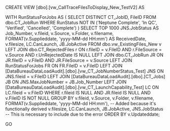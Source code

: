 CREATE VIEW [dbo].[vw_CallTraceFilesToDisplay_New_TestV2] AS

WITH RunStatusForJobs AS (
   SELECT DISTINCT CT_JobID, FileID 
   FROM dbo.CT_JobRun 
   WHERE RunStatus NOT IN ('Neptune Complete', 'In QC', 'Verified', 'Cancelled', 'Complete')
)
SELECT TOP 1000 
    JNS.JobStatus AS Job_Number,
    v.fileid, 
    v.Source,
    v.Folder,
    v.filename,
    FORMAT(v.Supplieddate, 'yyyy-MM-dd HH:mm') AS ReceivedDate,
    v.filesize,
    LC.CanLaunch,
    JB.JobActive
FROM dbo.vw_ExistingFiles_New v
LEFT JOIN dbo.CT_RejectedFiles r ON r.fileID = v.FileID AND r.FileSource = v.Source AND r.UnRejectedDate IS NULL
LEFT JOIN dbo.CT_JobRun JR ON JR.fileID = v.FileID AND JR.FileSource = v.Source 
LEFT JOIN RunStatusForJobs FR ON FR.FileID = v.FileID
LEFT JOIN [DataBureauDataLoadAudit].[dbo].[vw_CT_JobNumberStatus_Test] JNS ON JNS.fileid = v.FileID
LEFT JOIN [DataBureauDataLoadAudit].[dbo].[CT_Jobs] JB ON JNS.MaxJobNumber = JB.Job_Number
LEFT JOIN [DataBureauDataLoadAudit].[dbo].[vw_CT_LaunchCapability_Test] LC ON LC.fileid = v.FileID
WHERE r.fileid IS NULL 
      AND JR.fileid IS NULL 
      AND v.FileID IS NOT NULL 
GROUP BY 
    v.fileid, 
    v.Source, 
    v.Folder, 
    v.filename, 
    FORMAT(v.Supplieddate, 'yyyy-MM-dd HH:mm'), -- Added because it's functionally derived
    v.filesize,
    LC.CanLaunch,
    JB.JobActive,
    JNS.JobStatus -- This is necessary to include due to the error
ORDER BY v.Updateddate;

GO

